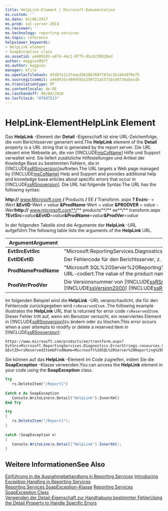 ```yaml
---
title: HelpLink-Element | Microsoft-Dokumentation
ms.custom: ''
ms.date: 03/06/2017
ms.prod: sql-server-2014
ms.reviewer: ''
ms.technology: reporting-services
ms.topic: reference
helpviewer_keywords:
- HelpLink element
- SoapException class
ms.assetid: a4489103-a874-44c2-8f75-95cb238928ed
author: maggiesMSFT
ms.author: maggies
manager: kfile
ms.openlocfilehash: 97d87e11174ae2b628b760f707ec2b1db49f9e75
ms.sourcegitcommit: ad4d92dce894592a259721a1571b1d8736abacdb
ms.translationtype: MT
ms.contentlocale: de-DE
ms.lasthandoff: 08/04/2020
ms.locfileid: "87697513"
---
```

# <a name="helplink-element"></a><span data-ttu-id="6c313-102">HelpLink-Element</span><span class="sxs-lookup"><span data-stu-id="6c313-102">HelpLink Element</span></span>
  <span data-ttu-id="6c313-103">Das **HelpLink** -Element der **Detail** -Eigenschaft ist eine URL-Zeichenfolge, die vom Berichtsserver generiert wird.</span><span class="sxs-lookup"><span data-stu-id="6c313-103">The **HelpLink** element of the **Detail** property is a URL string that is generated by the report server.</span></span> <span data-ttu-id="6c313-104">Die URL steuert eine Webseite an, die von [!INCLUDE[msCoName](../../../includes/msconame-md.md)] Hilfe und Support verwaltet wird. Sie liefert zusätzliche Hilfestellungen und Artikel der Kowledge Base zu bestimmten Fehlern, die in [!INCLUDE[ssRSnoversion](../../../includes/ssrsnoversion-md.md)]auftreten.</span><span class="sxs-lookup"><span data-stu-id="6c313-104">The URL targets a Web page managed by [!INCLUDE[msCoName](../../../includes/msconame-md.md)] Help and Support and provides additional help and knowledge base articles about specific errors that occur in [!INCLUDE[ssRSnoversion](../../../includes/ssrsnoversion-md.md)].</span></span> <span data-ttu-id="6c313-105">Die URL hat folgende Syntax:</span><span class="sxs-lookup"><span data-stu-id="6c313-105">The URL has the following syntax:</span></span>  
  
 <span data-ttu-id="6c313-106">**http://** www.Microsoft.com **/** Products **/** EE **/** Transform. aspx **? Evzrc**- = _Wert_ **&EvtID**-Wert = _value_ **&ProdName**-Wert = _value_ **&PRODVER** = _value_ -Wert</span><span class="sxs-lookup"><span data-stu-id="6c313-106">**http://** www.microsoft.com**/** products**/** ee**/** transform.aspx **?EvtSrc**=_value_**&EvtID**=_value_**&ProdName**=_value_**&ProdVer**=_value_</span></span>  
  
 <span data-ttu-id="6c313-107">In der folgenden Tabelle sind die Argumente der **HelpLink** -URL aufgeführt.</span><span class="sxs-lookup"><span data-stu-id="6c313-107">The following table lists the arguments of the **HelpLink** URL.</span></span>  
  
|<span data-ttu-id="6c313-108">Argument</span><span class="sxs-lookup"><span data-stu-id="6c313-108">Argument</span></span>|<span data-ttu-id="6c313-109">Wert</span><span class="sxs-lookup"><span data-stu-id="6c313-109">Value</span></span>|  
|--------------|-----------|  
|<span data-ttu-id="6c313-110">**EvtSrc**</span><span class="sxs-lookup"><span data-stu-id="6c313-110">**EvtSrc**</span></span>|<span data-ttu-id="6c313-111">"Microsoft.ReportingServices.Diagnostics.ErrorStrings.resources.Strings"</span><span class="sxs-lookup"><span data-stu-id="6c313-111">"Microsoft.ReportingServices.Diagnostics.ErrorStrings.resources.Strings"</span></span>|  
|<span data-ttu-id="6c313-112">**EvtID**</span><span class="sxs-lookup"><span data-stu-id="6c313-112">**EvtID**</span></span>|<span data-ttu-id="6c313-113">Der Fehlercode für den Berichtsserver, z. B. rsReservedItem.</span><span class="sxs-lookup"><span data-stu-id="6c313-113">The report server error code, for example, rsReservedItem.</span></span>|  
|<span data-ttu-id="6c313-114">**ProdName**</span><span class="sxs-lookup"><span data-stu-id="6c313-114">**ProdName**</span></span>|<span data-ttu-id="6c313-115">"Microsoft SQL%20Server%20Reporting%20Services".</span><span class="sxs-lookup"><span data-stu-id="6c313-115">"Microsoft SQL%20Server%20Reporting%20Services".</span></span> <span data-ttu-id="6c313-116">Der Wert des Produktnamens ist URL-codiert.</span><span class="sxs-lookup"><span data-stu-id="6c313-116">The value of the product name is URL encoded.</span></span>|  
|<span data-ttu-id="6c313-117">**ProdVer**</span><span class="sxs-lookup"><span data-stu-id="6c313-117">**ProdVer**</span></span>|<span data-ttu-id="6c313-118">Die Versionsnummer von [!INCLUDE[ssRSnoversion](../../../includes/ssrsnoversion-md.md)].</span><span class="sxs-lookup"><span data-stu-id="6c313-118">The version number of [!INCLUDE[ssRSnoversion](../../../includes/ssrsnoversion-md.md)].</span></span> <span data-ttu-id="6c313-119">Der Wert "8,00" zeigt an [!INCLUDE[ssVersion2000](../../../includes/ssversion2000-md.md)] [!INCLUDE[ssRSnoversion](../../../includes/ssrsnoversion-md.md)] .</span><span class="sxs-lookup"><span data-stu-id="6c313-119">A value of "8.00" indicates [!INCLUDE[ssVersion2000](../../../includes/ssversion2000-md.md)] [!INCLUDE[ssRSnoversion](../../../includes/ssrsnoversion-md.md)].</span></span>|  
  
 <span data-ttu-id="6c313-120">Im folgenden Beispiel wird die **HelpLink** -URL veranschaulicht, die für den Fehlercode zurückgegeben wird `rsReservedItem` .</span><span class="sxs-lookup"><span data-stu-id="6c313-120">The following example illustrates the **HelpLink** URL that is returned for error code `rsReservedItem`.</span></span> <span data-ttu-id="6c313-121">Dieser Fehler tritt auf, wenn ein Benutzer versucht, ein reserviertes Element in [!INCLUDE[ssRSnoversion](../../../includes/ssrsnoversion-md.md)]zu ändern oder zu löschen:</span><span class="sxs-lookup"><span data-stu-id="6c313-121">This error occurs when a user attempts to modify or delete a reserved item in [!INCLUDE[ssRSnoversion](../../../includes/ssrsnoversion-md.md)]:</span></span>  
  
```  
https://www.microsoft.com/products/ee/transform.aspx?  
EvtSrc=Microsoft.ReportingServices.Diagnostics.ErrorStrings.resources.Strings  
&EvtID=rsReservedItem&ProdName=Microsoft%20SQL%20Server%20Reporting%20Services&ProdVer=8.00  
```  
  
 <span data-ttu-id="6c313-122">Sie können auf das **HelpLink** -Element im Code zugreifen, indem Sie die **SoapException** -Klasse verwenden.</span><span class="sxs-lookup"><span data-stu-id="6c313-122">You can access the **HelpLink** element in your code using the **SoapException** class.</span></span>  
  
```vb  
Try  
   rs.DeleteItem("/Report1")  
  
Catch e As SoapException  
   Console.WriteLine(e.Detail("HelpLink").InnerXml)  
End Try  
```  
  
```csharp  
try  
{  
   rs.DeleteItem("/Report1");  
}  
  
catch (SoapException e)  
{  
   Console.WriteLine(e.Detail["HelpLink"].InnerXml);  
}  
```  
  
## <a name="see-also"></a><span data-ttu-id="6c313-123">Weitere Informationen</span><span class="sxs-lookup"><span data-stu-id="6c313-123">See Also</span></span>  
 <span data-ttu-id="6c313-124">[Einführung in die Ausnahmebehandlung in Reporting Services](../introducing-exception-handling-in-reporting-services.md) </span><span class="sxs-lookup"><span data-stu-id="6c313-124">[Introducing Exception Handling in Reporting Services](../introducing-exception-handling-in-reporting-services.md) </span></span>  
 <span data-ttu-id="6c313-125">[Reporting Services SoapException-Klasse](reporting-services-soapexception-class.md) </span><span class="sxs-lookup"><span data-stu-id="6c313-125">[Reporting Services SoapException Class](reporting-services-soapexception-class.md) </span></span>  
 [<span data-ttu-id="6c313-126">Verwenden der Detail-Eigenschaft zur Handhabung bestimmter Fehler</span><span class="sxs-lookup"><span data-stu-id="6c313-126">Using the Detail Property to Handle Specific Errors</span></span>](../best-practices/using-the-detail-property-to-handle-specific-errors.md)  
  
  
